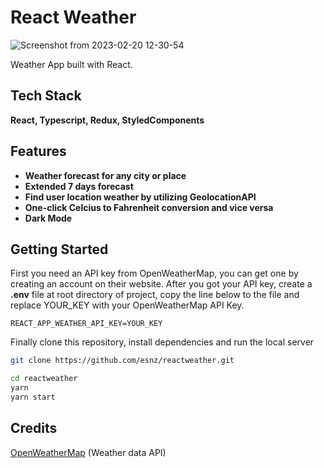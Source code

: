 # React Weather

![Screenshot from 2023-02-20 12-30-54](https://user-images.githubusercontent.com/36821523/220080245-b4bb20d0-d673-4e08-a540-c749d1cd7a06.png)


Weather App built with React.

## Tech Stack

**React, Typescript, Redux, StyledComponents**

## Features

- **Weather forecast for any city or place**
- **Extended 7 days forecast**
- **Find user location weather by utilizing GeolocationAPI**
- **One-click Celcius to Fahrenheit conversion and vice versa**
- **Dark Mode**

## Getting Started

First you need an API key from OpenWeatherMap, you can get one by creating an account on their website.
After you got your API key, create a **.env** file at root directory of project, copy the line below to the file and replace YOUR_KEY with your OpenWeatherMap API Key.

```
REACT_APP_WEATHER_API_KEY=YOUR_KEY
```

Finally clone this repository, install dependencies and run the local server

```bash
git clone https://github.com/esnz/reactweather.git
```

```bash
cd reactweather
yarn
yarn start
```

## Credits

[OpenWeatherMap](https://openweathermap.org/ 'OpenWeatherMap') (Weather data API)
